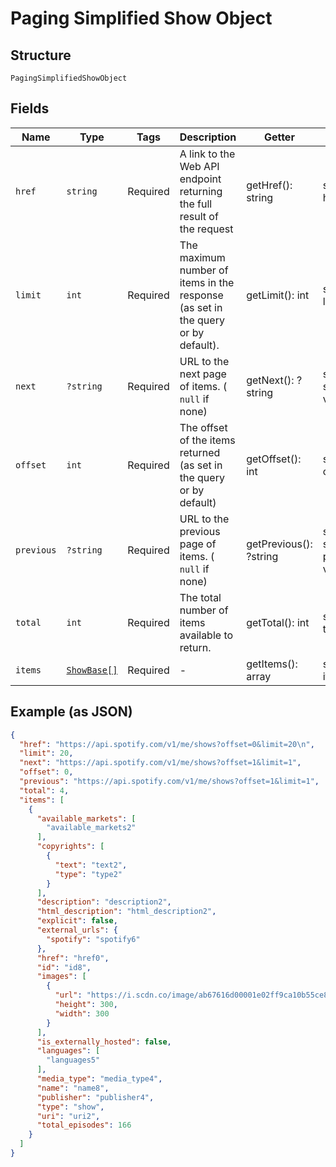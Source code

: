
# Paging Simplified Show Object

## Structure

`PagingSimplifiedShowObject`

## Fields

| Name | Type | Tags | Description | Getter | Setter |
|  --- | --- | --- | --- | --- | --- |
| `href` | `string` | Required | A link to the Web API endpoint returning the full result of the request | getHref(): string | setHref(string href): void |
| `limit` | `int` | Required | The maximum number of items in the response (as set in the query or by default). | getLimit(): int | setLimit(int limit): void |
| `next` | `?string` | Required | URL to the next page of items. ( `null` if none) | getNext(): ?string | setNext(?string next): void |
| `offset` | `int` | Required | The offset of the items returned (as set in the query or by default) | getOffset(): int | setOffset(int offset): void |
| `previous` | `?string` | Required | URL to the previous page of items. ( `null` if none) | getPrevious(): ?string | setPrevious(?string previous): void |
| `total` | `int` | Required | The total number of items available to return. | getTotal(): int | setTotal(int total): void |
| `items` | [`ShowBase[]`](../../doc/models/show-base.md) | Required | - | getItems(): array | setItems(array items): void |

## Example (as JSON)

```json
{
  "href": "https://api.spotify.com/v1/me/shows?offset=0&limit=20\n",
  "limit": 20,
  "next": "https://api.spotify.com/v1/me/shows?offset=1&limit=1",
  "offset": 0,
  "previous": "https://api.spotify.com/v1/me/shows?offset=1&limit=1",
  "total": 4,
  "items": [
    {
      "available_markets": [
        "available_markets2"
      ],
      "copyrights": [
        {
          "text": "text2",
          "type": "type2"
        }
      ],
      "description": "description2",
      "html_description": "html_description2",
      "explicit": false,
      "external_urls": {
        "spotify": "spotify6"
      },
      "href": "href0",
      "id": "id8",
      "images": [
        {
          "url": "https://i.scdn.co/image/ab67616d00001e02ff9ca10b55ce82ae553c8228\n",
          "height": 300,
          "width": 300
        }
      ],
      "is_externally_hosted": false,
      "languages": [
        "languages5"
      ],
      "media_type": "media_type4",
      "name": "name8",
      "publisher": "publisher4",
      "type": "show",
      "uri": "uri2",
      "total_episodes": 166
    }
  ]
}
```

